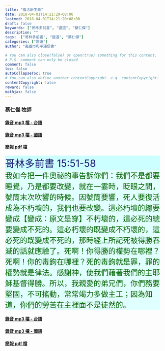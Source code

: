 ```yaml
---
title: "復活新生命"
date: 2018-04-01T14:21:20+08:00
lastmod: 2018-04-01T14:21:20+08:00
draft: false
keywords: ["哥林多前書", "證道", "蔡仁傑"]
description: ""
tags:  ["哥林多前書", "證道", "蔡仁傑"]
categories: ["證道"]
author: "高雄市和平浸信會"

# You can also close(false) or open(true) something for this content.
# P.S. comment can only be closed
comment: false
toc: false
autoCollapseToc: true
# You can also define another contentCopyright. e.g. contentCopyright: "This is another copyright."
contentCopyright: false
reward: false
mathjax: false
---
```


### 蔡仁傑 牧師

#### [錄音 mp3 檔 - 台語](/mp3-s/s20180401t.mp3 "復活新生命 - 台語")

#### [錄音 mp3 檔 - 國語](/mp3-s/s20180401c.mp3 "復活新生命 - 國語")

#### [簡報 pdf 檔](/pdf-s/s20180401.pdf "復活新生命")

<div style="background-color:#CCFFFF"><font size="6", color="#191970">
哥林多前書 15:51-58
</font>
</div>

<div style="background-color:#E0FFFF"><font size="5", color="#006400">
我如今把一件奧祕的事告訴你們：我們不是都要睡覺，乃是都要改變，就在一霎時，眨眼之間，號筒末次吹響的時候。因號筒要響，死人要復活成為不朽壞的，我們也要改變。這必朽壞的總要變成【變成：原文是穿】不朽壞的，這必死的總要變成不死的。這必朽壞的既變成不朽壞的，這必死的既變成不死的，那時經上所記死被得勝吞滅的話就應驗了。死啊！你得勝的權勢在哪裡？死啊！你的毒鉤在哪裡？死的毒鉤就是罪，罪的權勢就是律法。感謝神，使我們藉著我們的主耶穌基督得勝。所以，我親愛的弟兄們，你們務要堅固，不可搖動，常常竭力多做主工；因為知道，你們的勞苦在主裡面不是徒然的。
</font>
</div>

#### [錄音 mp3 檔 - 台語](/mp3-s/s20180401t.mp3 "復活新生命 - 台語")

#### [錄音 mp3 檔 - 國語](/mp3-s/s20180401c.mp3 "復活新生命 - 國語")

#### [簡報 pdf 檔](/pdf-s/s20180401.pdf "復活新生命")